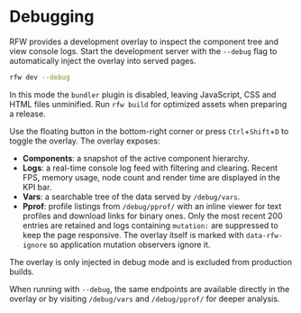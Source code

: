 # Debugging

RFW provides a development overlay to inspect the component tree and view
console logs. Start the development server with the `--debug` flag to
automatically inject the overlay into served pages.

```bash
rfw dev --debug
```

In this mode the `bundler` plugin is disabled, leaving JavaScript, CSS and HTML files unminified. Run `rfw build` for optimized assets when preparing a release.

Use the floating button in the bottom-right corner or press
`Ctrl`+`Shift`+`D` to toggle the overlay. The overlay exposes:

- **Components**: a snapshot of the active component hierarchy.
- **Logs**: a real-time console log feed with filtering and clearing.
  Recent FPS, memory usage, node count and render time are displayed in the KPI bar.
- **Vars**: a searchable tree of the data served by `/debug/vars`.
- **Pprof**: profile listings from `/debug/pprof/` with an inline viewer for text profiles and download links for binary ones.
Only the most recent 200 entries are retained and logs containing `mutation:`
are suppressed to keep the page responsive. The overlay itself is marked with
`data-rfw-ignore` so application mutation observers ignore it.

The overlay is only injected in debug mode and is excluded from production
builds.

When running with `--debug`, the same endpoints are available directly in the overlay or by visiting `/debug/vars` and `/debug/pprof/` for deeper analysis.
